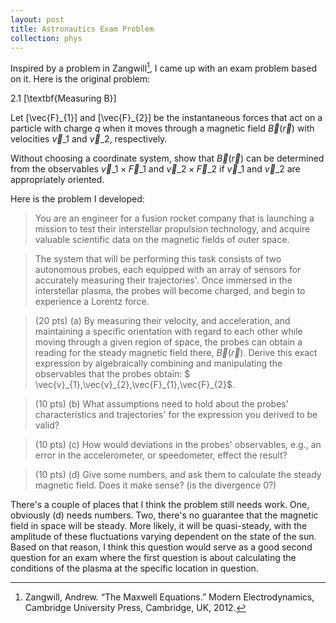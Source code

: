 ```yaml
---
layout: post
title: Astronautics Exam Problem
collection: phys
---
```

Inspired by a problem in Zangwill[^1], I came up with an exam problem based on it. Here is the original problem:

2.1 \[\textbf{Measuring B}\] 

Let \[\vec{F}\_{1}\] and \[\vec{F}\_{2}\] be the instantaneous forces that act on a particle with charge $q$ when it moves through a magnetic field $\vec{B}(\vec{r})$ with velocities $\vec{v}\_{1}$ and $\vec{v}\_{2}$, respectively. 

Without choosing a coordinate system, show that $\vec{B}(\vec{r})$ can be determined from the observables $\vec{v}\_{1} \times \vec{F}\_{1}$ and $\vec{v}\_{2} \times \vec{F}\_{2}$ if $\vec{v}\_{1}$ and $\vec{v}\_{2}$ are appropriately oriented.

Here is the problem I developed:
> You are an engineer for a fusion rocket company that is launching a mission to test their interstellar propulsion technology, and acquire valuable scientific data on the magnetic fields of outer space. 

> The system that will be performing this task consists of two autonomous probes, each equipped with an array of sensors for accurately measuring their trajectories'. Once immersed in the interstellar plasma, the probes will become charged, and begin to experience a Lorentz force.  

> (20 pts) (a)  By measuring their velocity, and acceleration, and maintaining a specific orientation with regard to each other while moving through a given region of space, the probes can obtain a reading for the steady magnetic field there, $\vec{B}(\vec{r})$. Derive this exact expression by algebraically combining and manipulating the observables that the probes obtain: $ \vec{v}\_{1},\vec{v}\_{2},\vec{F}\_{1},\vec{F}\_{2}$.   

> (10 pts) (b) What assumptions need to hold about the probes' characteristics and trajectories' for the expression you derived to be valid?

> (10 pts) (c) How would deviations in the probes' observables, e.g., an error in the accelerometer, or speedometer, effect the result?

> (10 pts) (d) Give some numbers, and ask them to calculate the steady magnetic field. Does it make sense? (is the divergence 0?)

There's a couple of places that I think the problem still needs work. One, obviously (d) needs numbers. Two, there's no guarantee that the magnetic field in space will be steady. More likely, it will be quasi-steady, with the amplitude of these fluctuations varying dependent on the state of the sun. Based on that reason, I think this question would serve as a good second question for an exam where the first question is about calculating the conditions of the plasma at the specific location in question.  

[^1]: Zangwill, Andrew. “The Maxwell Equations.” Modern Electrodynamics, Cambridge University Press, Cambridge, UK, 2012. 